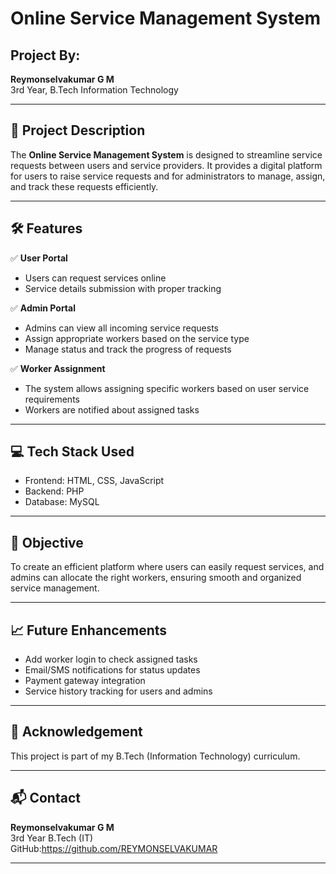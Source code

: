 # Online Service Management System

## Project By:
**Reymonselvakumar G M**  
3rd Year, B.Tech Information Technology

---

## 📖 Project Description

The **Online Service Management System** is designed to streamline service requests between users and service providers. It provides a digital platform for users to raise service requests and for administrators to manage, assign, and track these requests efficiently.

---

## 🛠️ Features

✅ **User Portal**  
- Users can request services online  
- Service details submission with proper tracking  

✅ **Admin Portal**  
- Admins can view all incoming service requests  
- Assign appropriate workers based on the service type  
- Manage status and track the progress of requests  

✅ **Worker Assignment**  
- The system allows assigning specific workers based on user service requirements  
- Workers are notified about assigned tasks

---

## 💻 Tech Stack Used
- Frontend: HTML, CSS, JavaScript
- Backend: PHP
- Database: MySQL

---

## 🎯 Objective
To create an efficient platform where users can easily request services, and admins can allocate the right workers, ensuring smooth and organized service management.

---

## 📈 Future Enhancements
- Add worker login to check assigned tasks
- Email/SMS notifications for status updates
- Payment gateway integration
- Service history tracking for users and admins

---

## 🙌 Acknowledgement
This project is part of my B.Tech (Information Technology) curriculum.

---

## 📬 Contact
**Reymonselvakumar G M**  
3rd Year B.Tech (IT)  
GitHub:https://github.com/REYMONSELVAKUMAR

---
